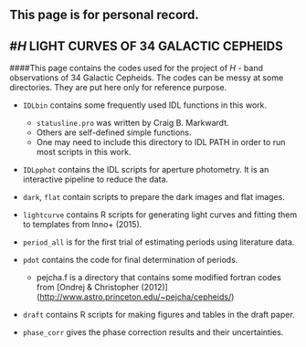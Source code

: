 ## This page is for personal record.






















































#*H* LIGHT CURVES OF 34 GALACTIC CEPHEIDS
---------------

####This page contains the codes used for the project of *H* - band observations of 34 Galactic Cepheids. The codes can be messy at some directories. They are put here only for reference purpose.

- `IDLbin` contains some frequently used IDL functions in this work.
   - `statusline.pro` was written by Craig B. Markwardt.
   - Others are self-defined simple functions. 
   - One may need to include this directory to IDL PATH in order to run most scripts in this work.

   
- `IDLpphot` contains the IDL scripts for aperture photometry. It is an interactive pipeline to reduce the data.
- `dark`, `flat` contain scripts to prepare the dark images and flat images.
- `lightcurve` contains R scripts for generating light curves and fitting them to templates from Inno+ (2015). 
- `period_all` is for the first trial of estimating periods using literature data.
- `pdot` contains the code for final determination of periods.
  - pejcha.f is a directory that contains some modified fortran codes from [Ondrej & Christopher (2012)] (http://www.astro.princeton.edu/~pejcha/cepheids/)
- `draft` contains R scripts for making figures and tables in the draft paper.
- `phase_corr` gives the phase correction results and their uncertainties.
















 
